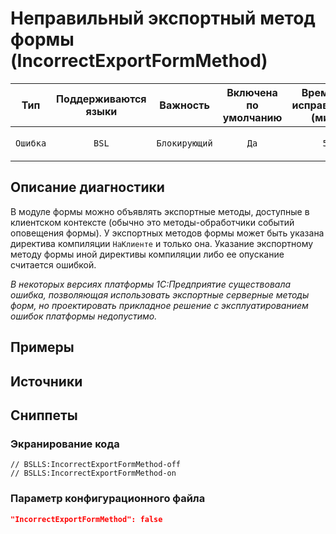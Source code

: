 # Неправильный экспортный метод формы (IncorrectExportFormMethod)

|   Тип    |    Поддерживаются<br>языки    |   Важность    |    Включена<br>по умолчанию    |    Время на<br>исправление (мин)    |                          Теги                          |
|:--------:|:-----------------------------:|:-------------:|:------------------------------:|:-----------------------------------:|:------------------------------------------------------:|
| `Ошибка` |             `BSL`             | `Блокирующий` |              `Да`              |                 `5`                 |       `error`<br>`unpredictable`<br>`suspicious`       |

<!-- Блоки выше заполняются автоматически, не трогать -->
## Описание диагностики
<!-- Описание диагностики заполняется вручную. Необходимо понятным языком описать смысл и схему работу -->

В модуле формы можно объявлять экспортные методы, доступные в клиентском контексте (обычно это методы-обработчики событий оповещения формы).
У экспортных методов формы может быть указана директива компиляции `НаКлиенте` и только она.
Указание экспортному методу формы иной директивы компиляции либо ее опускание считается ошибкой.  


*В некоторых версиях платформы 1С:Предприятие существовала ошибка, позволяющая использовать экспортные серверные методы форм, но проектировать прикладное решение с эксплуатированием ошибок платформы недопустимо.*

## Примеры
<!-- В данном разделе приводятся примеры, на которые диагностика срабатывает, а также можно привести пример, как можно исправить ситуацию -->

## Источники
<!-- Необходимо указывать ссылки на все источники, из которых почерпнута информация для создания диагностики -->
<!-- Примеры источников

* Источник: [Стандарт: Тексты модулей](https://its.1c.ru/db/v8std#content:456:hdoc)
* Полезная информация: [Отказ от использования модальных окон](https://its.1c.ru/db/metod8dev#content:5272:hdoc)
* Источник: [Cognitive complexity, ver. 1.4](https://www.sonarsource.com/docs/CognitiveComplexity.pdf) -->

## Сниппеты

<!-- Блоки ниже заполняются автоматически, не трогать -->
### Экранирование кода

```bsl
// BSLLS:IncorrectExportFormMethod-off
// BSLLS:IncorrectExportFormMethod-on
```

### Параметр конфигурационного файла

```json
"IncorrectExportFormMethod": false
```
